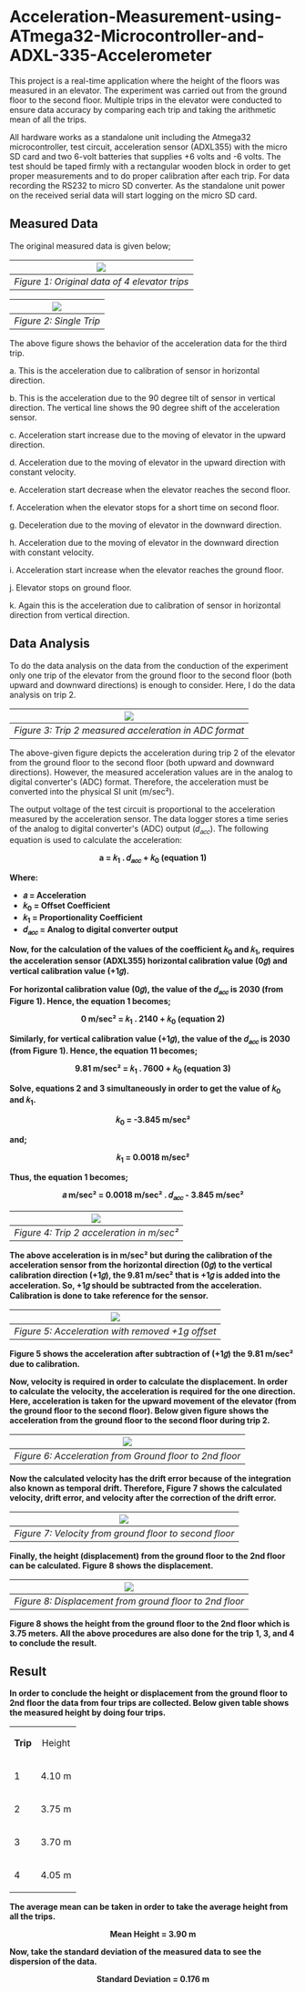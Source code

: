 # Acceleration-Measurement-using-ATmega32-Microcontroller-and-ADXL-335-Accelerometer
This project is a real-time application where the height of the floors was measured in an elevator. The experiment was carried out from the ground floor to the second floor. Multiple trips in the elevator were conducted to ensure data accuracy by comparing each trip and taking the arithmetic mean of all the trips.

All hardware works as a standalone unit including the Atmega32 microcontroller, test circuit, acceleration sensor (ADXL355) with the micro SD card and two 6-volt batteries that supplies +6 volts and -6 volts. The test should be taped firmly with a rectangular wooden block in order to get proper measurements and to do proper calibration after each trip. For data recording the RS232 to micro SD converter. 
As the standalone unit power on the received serial data will start logging on the micro SD card. 

## Measured Data
The original measured data is given below;

| <img src="./Images/Original data of 4 elevator trips.JPG"> |
|:--:| 
| *Figure 1: Original data of 4 elevator trips* |

| <img src="./Images/Single Trip.JPG"> |
|:--:| 
| *Figure 2: Single Trip* |

The above figure shows the behavior of the acceleration data for the third trip.

a. This is the acceleration due to calibration of sensor in horizontal direction.

b. This is the acceleration due to the 90 degree tilt of sensor in vertical direction. The vertical line shows the 90 degree shift of the acceleration sensor.

c. Acceleration start increase due to the moving of elevator in the upward direction.

d. Acceleration due to the moving of elevator in the upward direction with constant velocity.

e. Acceleration start decrease when the elevator reaches the second floor.

f. Acceleration when the elevator stops for a short time on second floor.

g. Deceleration due to the moving of elevator in the downward direction.

h. Acceleration due to the moving of elevator in the downward direction with constant velocity.

i. Acceleration start increase when the elevator reaches the ground floor.

j. Elevator stops on ground floor.

k. Again this is the acceleration due to calibration of sensor in horizontal direction from vertical direction.

## Data Analysis
To do the data analysis on the data from the conduction of the experiment only one trip of the elevator from the ground floor to the second floor (both upward and downward directions) is enough to consider. Here, I do the data analysis on trip 2.

| <img src="./Images/Trip 2 measured acceleration in ADC format.JPG"> |
|:--:| 
| *Figure 3: Trip 2 measured acceleration in ADC format* |

The above-given figure depicts the acceleration during trip 2 of the elevator from the ground floor to the second floor (both upward and downward directions). However, the measured acceleration values are in the analog to digital converter's (ADC) format. Therefore, the acceleration must be converted into the physical SI unit (m/sec²).

The output voltage of the test circuit is proportional to the acceleration measured by the acceleration sensor. The data logger stores a time series of the analog to digital converter's (ADC) output (𝑑<sub>𝑎𝑐𝑐</sub>). The following equation is used to calculate the acceleration:

<p align="center"><b>a = 𝑘<sub>1</sub> . 𝑑<sub>𝑎𝑐𝑐</sub> + 𝑘<sub>0</sub>  (equation 1)<b></p> 

Where:
- 𝑎 = Acceleration
- 𝑘<sub>0</sub> = Offset Coefficient
- 𝑘<sub>1</sub> = Proportionality Coefficient
- 𝑑<sub>𝑎𝑐𝑐</sub> = Analog to digital converter output

Now, for the calculation of the values of the coefficient 𝑘<sub>0</sub> and 𝑘<sub>1</sub>, requires the acceleration sensor (ADXL355) horizontal calibration value (0𝑔) and vertical calibration value (+1𝑔).

For horizontal calibration value (0𝑔), the value of the 𝑑<sub>𝑎𝑐𝑐</sub> is 2030 (from Figure 1). Hence, the equation 1 becomes;

<p align="center"><b>0 m/sec² = 𝑘<sub>1</sub> . 2140 + 𝑘<sub>0</sub>  (equation 2)<b></p> 

Similarly, for vertical calibration value (+1𝑔), the value of the 𝑑<sub>𝑎𝑐𝑐</sub> is 2030 (from Figure 1). Hence, the equation 11 becomes;

<p align="center"><b>9.81 m/sec² = 𝑘<sub>1</sub> . 7600 + 𝑘<sub>0</sub>  (equation 3)<b></p> 

Solve, equations 2 and 3 simultaneously in order to get the value of 𝑘<sub>0</sub> and 𝑘<sub>1</sub>.

<p align="center"><b>𝑘<sub>0</sub> = -3.845 m/sec² <b></p> 

and;

<p align="center"><b>𝑘<sub>1</sub> = 0.0018 m/sec² <b></p> 

Thus, the equation 1 becomes; 

<p align="center"><b>𝑎 m/sec² = 0.0018 m/sec² . 𝑑<sub>𝑎𝑐𝑐</sub> - 3.845 m/sec² <b></p>

| <img src="./Images/Trip 2 acceleration in msec2.JPG"> |
|:--:| 
| *Figure 4: Trip 2 acceleration in m/sec²* |

The above acceleration is in m/sec² but during the calibration of the acceleration sensor from the horizontal
direction (0𝑔) to the vertical calibration direction (+1𝑔), the 9.81 m/sec² that is +1𝑔 is added into the
acceleration. So, +1𝑔 should be subtracted from the acceleration. Calibration is done to take
reference for the sensor.

| <img src="./Images/Acceleration with removed +1g offset.JPG"> |
|:--:| 
| *Figure 5: Acceleration with removed +1g offset* |

Figure 5 shows the acceleration after subtraction of (+1𝑔) the 9.81 m/sec² due to calibration.

Now, velocity is required in order to calculate the displacement. In order to calculate the velocity, the acceleration is required for the one direction. Here, acceleration is taken for the upward movement of the elevator (from the ground floor to the second floor). Below given figure shows the acceleration from the ground floor to the second floor during trip 2.

| <img src="./Images/Acceleration from Ground floor to 2nd floor.JPG"> |
|:--:| 
| *Figure 6: Acceleration from Ground floor to 2nd floor* |


Now the calculated velocity has the drift error because of the integration also known as temporal drift. Therefore, Figure 7 shows the calculated velocity, drift error, and velocity after the correction of the drift error.

| <img src="./Images/Velocity from ground floor to second floor.JPG"> |
|:--:| 
| *Figure 7: Velocity from ground floor to second floor* |

Finally, the height (displacement) from the ground floor to the 2nd floor can be calculated. Figure 8 shows the displacement.

| <img src="./Images/Displacement from ground floor to 2nd floor.JPG"> |
|:--:| 
| *Figure 8: Displacement from ground floor to 2nd floor* |

Figure 8 shows the height from the ground floor to the 2nd floor which is 3.75 meters. All the above procedures are also done for the trip 1, 3, and 4 to conclude the result.

## Result
In order to conclude the height or displacement from the ground floor to 2nd floor the data from four trips are collected. Below given table shows the measured height by doing four trips.

<table>
 
  <!--- <tr> (Comments)
  []: # <td rowspan="1"><b> States </b></td>
  []: # <td colspan="2"><b> Push button pressed</b> </td>
  []: # <td colspan="2"><b> Push button not pressed </b></td>
  []: # </tr> -->
 
  
  <tr>
    <td><p align="center"><b>Trip<b></p></td>
    <td><p align="center">Height</p></td>
  </tr>
  
  
   <tr>
    <td>1</td>
    <td><p align="center">4.10 m</p></td>
  </tr>
 
   <tr>
    <td>2</td>
    <td><p align="center">3.75 m</p></td>
  </tr>
 
   <tr>
    <td>3</td>
    <td><p align="center">3.70 m</p></td>
  </tr>
 
   <tr>
    <td>4</td>
    <td><p align="center">4.05 m</p></td>
  </tr>
</table>

The average mean can be taken in order to take the average height from all the trips.

<p align="center"><b>Mean Height = 3.90 m <b></p>

Now, take the standard deviation of the measured data to see the dispersion of the data.

<p align="center"><b>Standard Deviation = 0.176 m <b></p>

